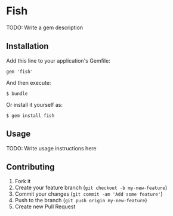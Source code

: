 # Fish

TODO: Write a gem description

## Installation

Add this line to your application's Gemfile:

    gem 'fish'

And then execute:

    $ bundle

Or install it yourself as:

    $ gem install fish

## Usage

TODO: Write usage instructions here

## Contributing

1. Fork it
2. Create your feature branch (`git checkout -b my-new-feature`)
3. Commit your changes (`git commit -am 'Add some feature'`)
4. Push to the branch (`git push origin my-new-feature`)
5. Create new Pull Request
